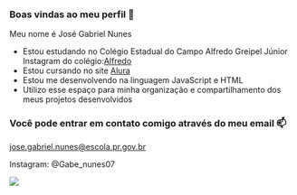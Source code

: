 ### Boas vindas ao meu perfil 💙 

Meu nome é José Gabriel Nunes 

- Estou estudando no Colégio Estadual do Campo Alfredo Greipel Júnior Instagram do colégio:[Alfredo](https://www.instagram.com/colegio_alfredo_greipel_junior/)
- Estou cursando no site [Alura](https://www.alura.com.br) 
- Estou me desenvolvendo na linguagem JavaScript e HTML 
- Utilizo esse espaço para minha organização e compartilhamento dos meus projetos desenvolvidos 

### Você pode entrar em contato comigo através do meu email 📫

jose.gabriel.nunes@escola.pr.gov.br 

Instagram: @Gabe_nunes07


![](https://media.tenor.com/PKKCAakpBZIAAAAC/neyney-neymar.gif)






